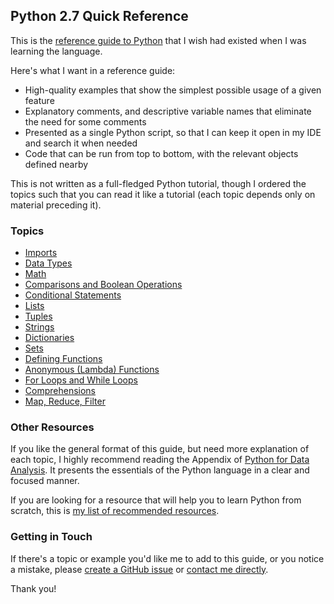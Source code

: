 ## Python 2.7 Quick Reference

This is the [reference guide to Python](reference.py) that I wish had existed when I was learning the language.

Here's what I want in a reference guide:

- High-quality examples that show the simplest possible usage of a given feature
- Explanatory comments, and descriptive variable names that eliminate the need for some comments
- Presented as a single Python script, so that I can keep it open in my IDE and search it when needed
- Code that can be run from top to bottom, with the relevant objects defined nearby

This is not written as a full-fledged Python tutorial, though I ordered the topics such that you can read it like a tutorial (each topic depends only on material preceding it).

### Topics

- [Imports](reference.py#L28)
- [Data Types](reference.py#L52)
- [Math](reference.py#L84)
- [Comparisons and Boolean Operations](reference.py#L102)
- [Conditional Statements](reference.py#L118)
- [Lists](reference.py#L147)
- [Tuples](reference.py#223)
- [Strings](reference.py#L258)
- [Dictionaries](reference.py#L319)
- [Sets](reference.py#L371)
- [Defining Functions](reference.py#L408)
- [Anonymous (Lambda) Functions](reference.py#L473)
- [For Loops and While Loops](reference.py#L494)
- [Comprehensions](reference.py#L540)
- [Map, Reduce, Filter](reference.py#L594)

### Other Resources

If you like the general format of this guide, but need more explanation of each topic, I highly recommend reading the Appendix of [Python for Data Analysis](http://shop.oreilly.com/product/0636920023784.do). It presents the essentials of the Python language in a clear and focused manner.

If you are looking for a resource that will help you to learn Python from scratch, this is [my list of recommended resources](https://github.com/justmarkham/DAT8#python-resources).

### Getting in Touch

If there's a topic or example you'd like me to add to this guide, or you notice a mistake, please [create a GitHub issue](../../issues) or [contact me directly](http://www.dataschool.io/about/).

Thank you!
